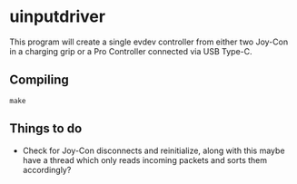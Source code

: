 # uinputdriver

This program will create a single evdev controller from either two Joy-Con in a charging grip or a Pro Controller connected via USB Type-C.

## Compiling
`make`

## Things to do

- Check for Joy-Con disconnects and reinitialize, along with this maybe have a thread which only reads incoming packets and sorts them accordingly?
